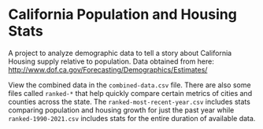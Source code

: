 # California Population and Housing Stats

A project to analyze demographic data to tell a story about California Housing supply relative to population.  Data obtained from here: http://www.dof.ca.gov/Forecasting/Demographics/Estimates/

View the combined data in the `combined-data.csv` file.  There are also some files called `ranked-*` that help quickly compare certain metrics of cities and counties across the state.  The `ranked-most-recent-year.csv` includes stats comparing population and housing growth for just the past year while `ranked-1990-2021.csv` includes stats for the entire duration of available data.
